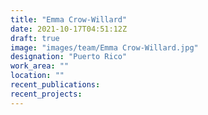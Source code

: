 ```yaml
---
title: "Emma Crow-Willard"
date: 2021-10-17T04:51:12Z
draft: true
image: "images/team/Emma Crow-Willard.jpg"
designation: "Puerto Rico"
work_area: ""
location: ""
recent_publications:
recent_projects:
---
```


